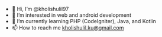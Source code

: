 - 👋 Hi, I’m @kholishulil97
- 👀 I’m interested in web and android development
- 🌱 I’m currently learning PHP (CodeIgniter), Java, and Kotlin
- 📫 How to reach me kholishulil.ku@gmail.com
